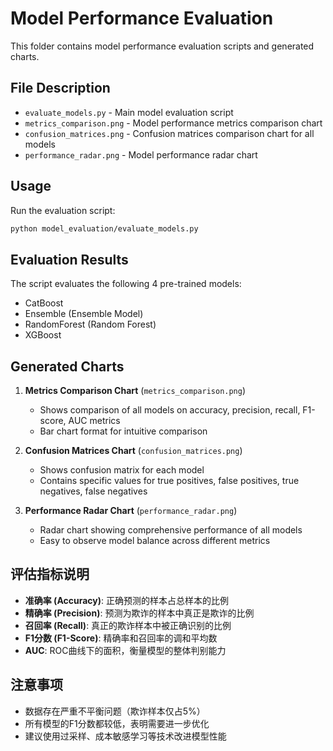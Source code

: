 # Model Performance Evaluation

This folder contains model performance evaluation scripts and generated charts.

## File Description

- `evaluate_models.py` - Main model evaluation script
- `metrics_comparison.png` - Model performance metrics comparison chart
- `confusion_matrices.png` - Confusion matrices comparison chart for all models
- `performance_radar.png` - Model performance radar chart

## Usage

Run the evaluation script:
```bash
python model_evaluation/evaluate_models.py
```

## Evaluation Results

The script evaluates the following 4 pre-trained models:
- CatBoost
- Ensemble (Ensemble Model)
- RandomForest (Random Forest)
- XGBoost

## Generated Charts

1. **Metrics Comparison Chart** (`metrics_comparison.png`)
   - Shows comparison of all models on accuracy, precision, recall, F1-score, AUC metrics
   - Bar chart format for intuitive comparison

2. **Confusion Matrices Chart** (`confusion_matrices.png`)
   - Shows confusion matrix for each model
   - Contains specific values for true positives, false positives, true negatives, false negatives

3. **Performance Radar Chart** (`performance_radar.png`)
   - Radar chart showing comprehensive performance of all models
   - Easy to observe model balance across different metrics

## 评估指标说明

- **准确率 (Accuracy)**: 正确预测的样本占总样本的比例
- **精确率 (Precision)**: 预测为欺诈的样本中真正是欺诈的比例
- **召回率 (Recall)**: 真正的欺诈样本中被正确识别的比例
- **F1分数 (F1-Score)**: 精确率和召回率的调和平均数
- **AUC**: ROC曲线下的面积，衡量模型的整体判别能力

## 注意事项

- 数据存在严重不平衡问题（欺诈样本仅占5%）
- 所有模型的F1分数都较低，表明需要进一步优化
- 建议使用过采样、成本敏感学习等技术改进模型性能
